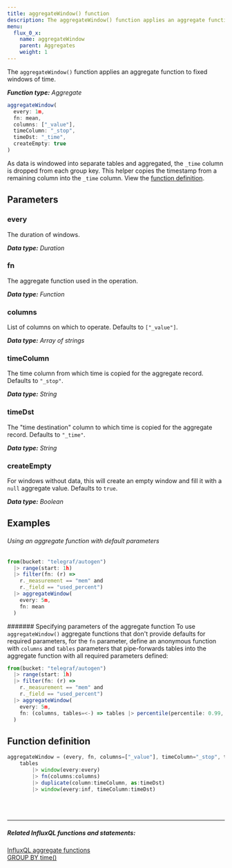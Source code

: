 ```yaml
---
title: aggregateWindow() function
description: The aggregateWindow() function applies an aggregate function to fixed windows of time.
menu:
  flux_0_x:
    name: aggregateWindow
    parent: Aggregates
    weight: 1
---
```


The `aggregateWindow()` function applies an aggregate function to fixed windows of time.

_**Function type:** Aggregate_  

```js
aggregateWindow(
  every: 1m,
  fn: mean,
  columns: ["_value"],
  timeColumn: "_stop",
  timeDst: "_time",
  createEmpty: true
)
```

As data is windowed into separate tables and aggregated, the `_time` column is dropped from each group key.
This helper copies the timestamp from a remaining column into the `_time` column.
View the [function definition](#function-definition).

## Parameters

### every
The duration of windows.

_**Data type:** Duration_

### fn
The aggregate function used in the operation.

_**Data type:** Function_

### columns
List of columns on which to operate.
Defaults to `["_value"]`.

_**Data type:** Array of strings_

### timeColumn
The time column from which time is copied for the aggregate record.
Defaults to `"_stop"`.

_**Data type:** String_

### timeDst
The "time destination" column to which time is copied for the aggregate record.
Defaults to `"_time"`.

_**Data type:** String_

### createEmpty
For windows without data, this will create an empty window and fill
it with a `null` aggregate value.
Defaults to `true`.

_**Data type:** Boolean_

## Examples

###### Using an aggregate function with default parameters
```js
from(bucket: "telegraf/autogen")
  |> range(start: 1h)
  |> filter(fn: (r) =>
    r._measurement == "mem" and
    r._field == "used_percent")
  |> aggregateWindow(
    every: 5m,
    fn: mean
  )
```
####### Specifying parameters of the aggregate function
To use `aggregateWindow()` aggregate functions that don't provide defaults for required parameters,
for the `fn` parameter, define an anonymous function with `columns` and `tables` parameters
that pipe-forwards tables into the aggregate function with all required parameters defined:

```js
from(bucket: "telegraf/autogen")
  |> range(start: 1h)
  |> filter(fn: (r) =>
    r._measurement == "mem" and
    r._field == "used_percent")
  |> aggregateWindow(
    every: 5m,
    fn: (columns, tables=<-) => tables |> percentile(percentile: 0.99, columns:columns)
  )
```

## Function definition
```js
aggregateWindow = (every, fn, columns=["_value"], timeColumn="_stop", timeDst="_time", tables=<-) =>
	tables
		|> window(every:every)
		|> fn(columns:columns)
		|> duplicate(column:timeColumn, as:timeDst)
		|> window(every:inf, timeColumn:timeDst)
```

<hr style="margin-top:4rem"/>

##### Related InfluxQL functions and statements:
[InfluxQL aggregate functions](/influxdb/latest/query_language/functions/#aggregations)  
[GROUP BY time()](/influxdb/latest/query_language/data_exploration/#the-group-by-clause)  

